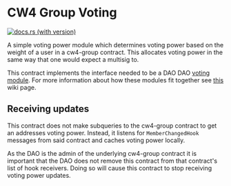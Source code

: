 # CW4 Group Voting

[![docs.rs (with version)](https://img.shields.io/docsrs/dao-voting-cw4/2.2.0)
](https://docs.rs/dao-voting-cw4/2.2.0/dao_voting_cw4/)

A simple voting power module which determines voting power based on
the weight of a user in a cw4-group contract. This allocates voting
power in the same way that one would expect a multisig to.

This contract implements the interface needed to be a DAO
DAO [voting
module](https://github.com/DA0-DA0/dao-contracts/wiki/DAO-DAO-Contracts-Design#the-voting-module).
For more information about how these modules fit together see
[this](https://github.com/DA0-DA0/dao-contracts/wiki/DAO-DAO-Contracts-Design)
wiki page. 

## Receiving updates

This contract does not make subqueries to the cw4-group contract to
get an addresses voting power. Instead, it listens for
`MemberChangedHook` messages from said contract and caches voting
power locally.

As the DAO is the admin of the underlying cw4-group contract it is
important that the DAO does not remove this contract from that
contract's list of hook receivers. Doing so will cause this contract
to stop receiving voting power updates.
